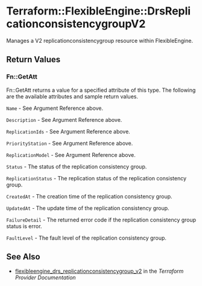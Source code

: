 # Terraform::FlexibleEngine::DrsReplicationconsistencygroupV2

Manages a V2 replicationconsistencygroup resource within FlexibleEngine.

## Return Values

### Fn::GetAtt

Fn::GetAtt returns a value for a specified attribute of this type. The following are the available attributes and sample return values.

`Name` - See Argument Reference above.

`Description` - See Argument Reference above.

`ReplicationIds` - See Argument Reference above.

`PriorityStation` - See Argument Reference above.

`ReplicationModel` - See Argument Reference above.

`Status` - The status of the replication consistency group.

`ReplicationStatus` - The replication status of the replication consistency group.

`CreatedAt` - The creation time of the replication consistency group.

`UpdatedAt` - The update time of the replication consistency group.

`FailureDetail` - The returned error code if the replication consistency group status is error.

`FaultLevel` - The fault level of the replication consistency group.

## See Also

* [flexibleengine_drs_replicationconsistencygroup_v2](https://www.terraform.io/docs/providers/flexibleengine/r/drs_replicationconsistencygroup_v2.html) in the _Terraform Provider Documentation_